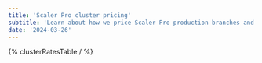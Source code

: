 ```yaml
---
title: 'Scaler Pro cluster pricing'
subtitle: 'Learn about how we price Scaler Pro production branches and read-only regions.'
date: '2024-03-26'
---
```


{% clusterRatesTable / %}
